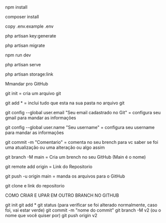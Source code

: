 npm install

composer install

copy .env.example .env

php artisan key:generate

php artisan migrate

npm run dev

php artisan serve

php artisan storage:link

Mmandar pro GitHub

git init = cria um arquivo git

git add * = inclui tudo que esta na sua pasta no arquivo git

git config --global user.email "Seu email cadastrado no Git" = configura seu gmail para mandar as informações

git config --global user.name "Seu username" = configura seu username para mandar as informações

git commit -m "Comentario" = comenta no seu brench para vc saber se foi uma atualização ou uma alteração ou algo assim

git branch -M main = Cria um brench no seu GitHub (Main é o nome)

git remote add origin = Link do Repositorio

git push -u origin main = manda os arquivos para o GitHub

git clone e link do repositorio


COMO CRIAR E UPAR EM OUTRO BRANCH NO GITHUB

git init
git add *
git status (para verificar se foi alterado normalmente, caso foi, vai estar verde)
git commit -m "nome do commit"
git branch -M v2 (ou o nome que você quiser por)
git push origin v2



